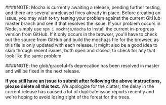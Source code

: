 ####NOTE: Mocha is currently awaiting a release, pending further testing, and there are several unreleased fixes already in place. Before creating an issue, you may wish to try testing your problem against the current GitHub master branch and see if that resolves the issue. If your problem occurs in Node, simply use `npm i mochajs/mocha` to install the current in-progress version from GitHub. If it only occurs in the browser, you'll have to check out the source from GitHub and build the mocha.js file for the browser, as this file is only updated with each release. It might also be a good idea to skim through recent issues, both open and closed, to check for any that look like the same problem.

####NOTE: the glob/graceful-fs deprecation has been resolved in master and will be fixed in the next release.

**If you still have an issue to submit after following the above instructions, please delete all this text.** We apologize for the clutter; the delay in the current release has caused a lot of duplicate issue reports recently and we're hoping to avoid losing sight of the forest for the trees.
